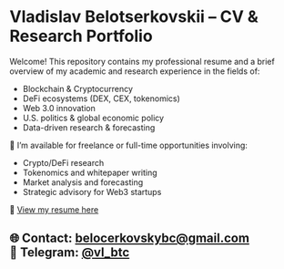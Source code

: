 # Vladislav Belotserkovskii – CV & Research Portfolio

Welcome! This repository contains my professional resume and a brief overview of my academic and research experience in the fields of:

- Blockchain & Cryptocurrency
- DeFi ecosystems (DEX, CEX, tokenomics)
- Web 3.0 innovation
- U.S. politics & global economic policy
- Data-driven research & forecasting

📌 I’m available for freelance or full-time opportunities involving:
- Crypto/DeFi research
- Tokenomics and whitepaper writing
- Market analysis and forecasting
- Strategic advisory for Web3 startups

📄 [View my resume here](CV%20VladislavBelotserkovskii.pdf?raw=true)

🌐 Contact: belocerkovskybc@gmail.com  
🔗 Telegram: [@vl_btc](https://t.me/vl_btc)  
---
